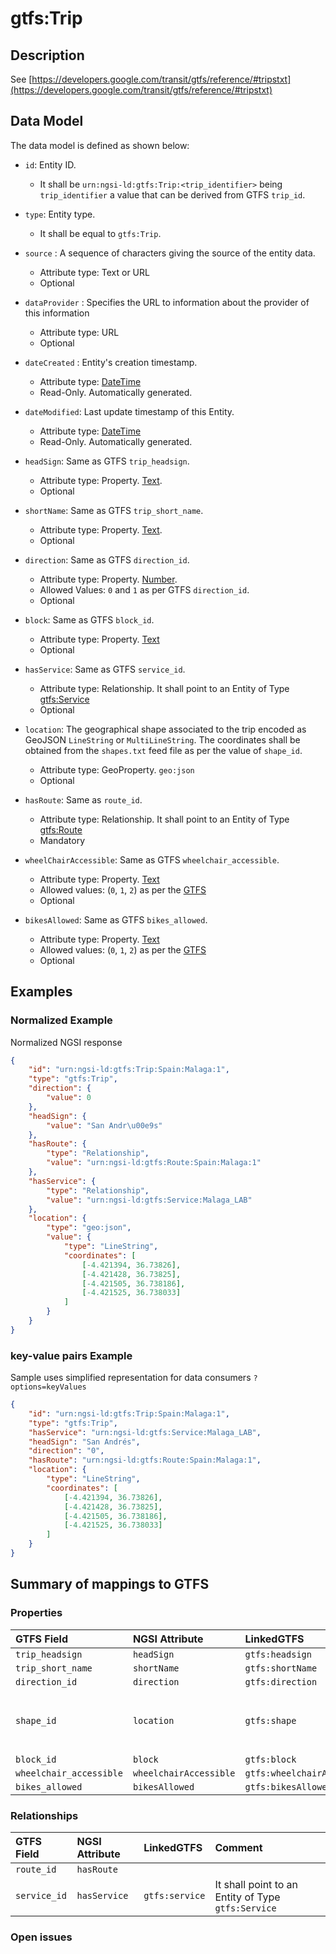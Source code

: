 # gtfs:Trip

## Description

See
[https://developers.google.com/transit/gtfs/reference/#tripstxt](https://developers.google.com/transit/gtfs/reference/#tripstxt)

## Data Model

The data model is defined as shown below:

-   `id`: Entity ID.

    -   It shall be `urn:ngsi-ld:gtfs:Trip:<trip_identifier>` being
        `trip_identifier` a value that can be derived from GTFS `trip_id`.

-   `type`: Entity type.

    -   It shall be equal to `gtfs:Trip`.

-   `source` : A sequence of characters giving the source of the entity data.

    -   Attribute type: Text or URL
    -   Optional

-   `dataProvider` : Specifies the URL to information about the provider of this
    information

    -   Attribute type: URL
    -   Optional

-   `dateCreated` : Entity's creation timestamp.

    -   Attribute type: [DateTime](https://schema.org/DateTime)
    -   Read-Only. Automatically generated.

-   `dateModified`: Last update timestamp of this Entity.

    -   Attribute type: [DateTime](https://schema.org/DateTime)
    -   Read-Only. Automatically generated.

-   `headSign`: Same as GTFS `trip_headsign`.

    -   Attribute type: Property. [Text](https://schema.org/Text).
    -   Optional

-   `shortName`: Same as GTFS `trip_short_name`.

    -   Attribute type: Property. [Text](https://schema.org/Text).
    -   Optional

-   `direction`: Same as GTFS `direction_id`.

    -   Attribute type: Property. [Number](https://schema.org/Number).
    -   Allowed Values: `0` and `1` as per GTFS `direction_id`.
    -   Optional

-   `block`: Same as GTFS `block_id`.

    -   Attribute type: Property. [Text](https://schema.org/Text)
    -   Optional

-   `hasService`: Same as GTFS `service_id`.

    -   Attribute type: Relationship. It shall point to an Entity of Type
        [gtfs:Service](../../Service/doc/spec.md)
    -   Optional

-   `location`: The geographical shape associated to the trip encoded as GeoJSON
    `LineString` or `MultiLineString`. The coordinates shall be obtained from
    the `shapes.txt` feed file as per the value of `shape_id`.

    -   Attribute type: GeoProperty. `geo:json`
    -   Optional

-   `hasRoute`: Same as `route_id`.

    -   Attribute type: Relationship. It shall point to an Entity of Type
        [gtfs:Route](../../Route/doc/spec.md)
    -   Mandatory

-   `wheelChairAccessible`: Same as GTFS `wheelchair_accessible`.

    -   Attribute type: Property. [Text](https://schema.org/Text)
    -   Allowed values: (`0`, `1`, `2`) as per the
        [GTFS](https://developers.google.com/transit/gtfs/reference/#tripstxt)
    -   Optional

-   `bikesAllowed`: Same as GTFS `bikes_allowed`.
    -   Attribute type: Property. [Text](https://schema.org/Text)
    -   Allowed values: (`0`, `1`, `2`) as per the
        [GTFS](https://developers.google.com/transit/gtfs/reference/#tripstxt)
    -   Optional

## Examples

### Normalized Example

Normalized NGSI response

```json
{
    "id": "urn:ngsi-ld:gtfs:Trip:Spain:Malaga:1",
    "type": "gtfs:Trip",
    "direction": {
        "value": 0
    },
    "headSign": {
        "value": "San Andr\u00e9s"
    },
    "hasRoute": {
        "type": "Relationship",
        "value": "urn:ngsi-ld:gtfs:Route:Spain:Malaga:1"
    },
    "hasService": {
        "type": "Relationship",
        "value": "urn:ngsi-ld:gtfs:Service:Malaga_LAB"
    },
    "location": {
        "type": "geo:json",
        "value": {
            "type": "LineString",
            "coordinates": [
                [-4.421394, 36.73826],
                [-4.421428, 36.73825],
                [-4.421505, 36.738186],
                [-4.421525, 36.738033]
            ]
        }
    }
}
```

### key-value pairs Example

Sample uses simplified representation for data consumers `?options=keyValues`

```json
{
    "id": "urn:ngsi-ld:gtfs:Trip:Spain:Malaga:1",
    "type": "gtfs:Trip",
    "hasService": "urn:ngsi-ld:gtfs:Service:Malaga_LAB",
    "headSign": "San Andrés",
    "direction": "0",
    "hasRoute": "urn:ngsi-ld:gtfs:Route:Spain:Malaga:1",
    "location": {
        "type": "LineString",
        "coordinates": [
            [-4.421394, 36.73826],
            [-4.421428, 36.73825],
            [-4.421505, 36.738186],
            [-4.421525, 36.738033]
        ]
    }
}
```

## Summary of mappings to GTFS

### Properties

| GTFS Field              | NGSI Attribute         | LinkedGTFS                  | Comment                                                 |
| :---------------------- | :--------------------- | :-------------------------- | :------------------------------------------------------ |
| `trip_headsign`         | `headSign`             | `gtfs:headsign`             |                                                         |
| `trip_short_name`       | `shortName`            | `gtfs:shortName`            |                                                         |
| `direction_id`          | `direction`            | `gtfs:direction`            |                                                         |
| `shape_id`              | `location`             | `gtfs:shape`                | Coordinates shall be taken from `shapes.txt` feed file. |
| `block_id`              | `block`                | `gtfs:block`                |                                                         |
| `wheelchair_accessible` | `wheelchairAccessible` | `gtfs:wheelchairAccessible` |                                                         |
| `bikes_allowed`         | `bikesAllowed`         | `gtfs:bikesAllowed`         |                                                         |

### Relationships

| GTFS Field   | NGSI Attribute | LinkedGTFS     | Comment                                            |
| :----------- | :------------- | :------------- | :------------------------------------------------- |
| `route_id`   | `hasRoute`     |                |                                                    |
| `service_id` | `hasService`   | `gtfs:service` | It shall point to an Entity of Type `gtfs:Service` |

### Open issues
